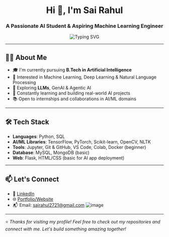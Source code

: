 <h1 align="center">Hi 👋, I'm Sai Rahul</h1>
<h3 align="center">A Passionate AI Student & Aspiring Machine Learning Engineer</h3>

<p align="center">
  <img src="https://readme-typing-svg.demolab.com?font=Fira+Code&weight=500&size=20&pause=1000&center=true&vCenter=true&width=435&lines=B.Tech+Student+in+AI;Machine+Learning+Enthusiast;Building+Cool+AI+Projects+%F0%9F%A4%96;Open+Source+Contributor+%F0%9F%92%AA" alt="Typing SVG" />
</p>

---

## 👨‍💻 About Me

- 🎓 I'm currently pursuing **B.Tech in Artificial Intelligence**
- 🤖 Interested in Machine Learning, Deep Learning & Natural Language Processing
- 🧠 Exploring **LLMs**, GenAI & Agentic AI
- 🌱 Constantly learning and building real-world AI projects
- 📚 Open to internships and collaborations in AI/ML domains

---

## 🛠️ Tech Stack

- **Languages**: Python, SQL
- **AI/ML Libraries**: TensorFlow, PyTorch, Scikit-learn, OpenCV, NLTK
- **Tools**: Jupyter, Git & GitHub, VS Code, Colab, Docker (beginner)
- **Database**: MySQL, MongoDB (basic)
- **Web**: Flask, HTML/CSS (basic for AI app deployment)

---


## 📫 Let's Connect

- 🔗 [LinkedIn](https://www.linkedin.com/in/meda-sai-rahul/)  
- 🌐 [Portfolio/Website](https://yourwebsite.com)  
- 📬 Email: sairahul2721@gmail.com
![image](https://github.com/user-attachments/assets/a9e3c5ab-e9b2-46ad-b1ac-aecdf47b8e53)

---

⭐ *Thanks for visiting my profile! Feel free to check out my repositories and connect with me. Let's build something amazing together!*
